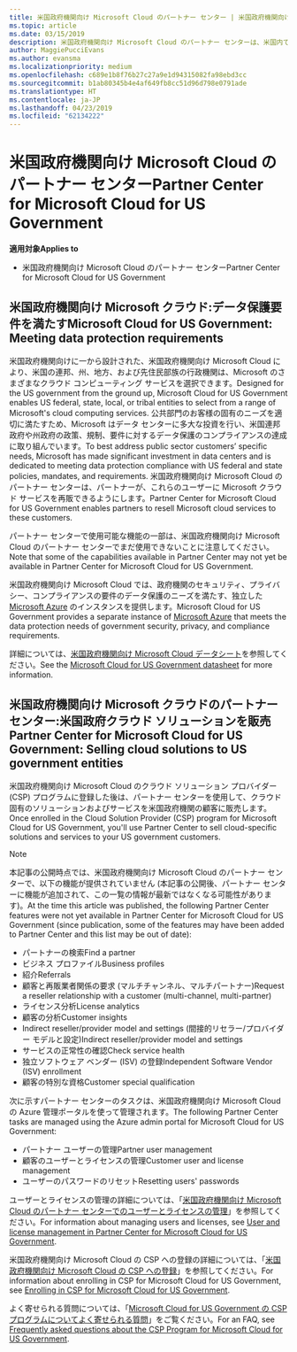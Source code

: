 ```yaml
---
title: 米国政府機関向け Microsoft Cloud のパートナー センター | 米国政府機関向け Microsoft Cloud のパートナー センター
ms.topic: article
ms.date: 03/15/2019
description: 米国政府機関向け Microsoft Cloud のパートナー センターは、米国内で政府機関とのビジネスを行う顧客に Microsoft クラウド ソリューションを販売する Microsoft パートナー向けのビジネス ポータルです。
author: MaggiePucciEvans
ms.author: evansma
ms.localizationpriority: medium
ms.openlocfilehash: c689e1b8f76b27c27a9e1d94315082fa98ebd3cc
ms.sourcegitcommit: b1ab80345b4e4af649fb8cc51d96d798e0791ade
ms.translationtype: HT
ms.contentlocale: ja-JP
ms.lasthandoff: 04/23/2019
ms.locfileid: "62134222"
---
```

# <a name="partner-center-for-microsoft-cloud-for-us-government"></a><span data-ttu-id="80ad8-103">米国政府機関向け Microsoft Cloud のパートナー センター</span><span class="sxs-lookup"><span data-stu-id="80ad8-103">Partner Center for Microsoft Cloud for US Government</span></span>

<span data-ttu-id="80ad8-104">**適用対象**</span><span class="sxs-lookup"><span data-stu-id="80ad8-104">**Applies to**</span></span>

-  <span data-ttu-id="80ad8-105">米国政府機関向け Microsoft Cloud のパートナー センター</span><span class="sxs-lookup"><span data-stu-id="80ad8-105">Partner Center for Microsoft Cloud for US Government</span></span>

## <a name="microsoft-cloud-for-us-government-meeting-data-protection-requirements"></a><span data-ttu-id="80ad8-106">米国政府機関向け Microsoft クラウド:データ保護要件を満たす</span><span class="sxs-lookup"><span data-stu-id="80ad8-106">Microsoft Cloud for US Government: Meeting data protection requirements</span></span> 

<span data-ttu-id="80ad8-107">米国政府機関向けに一から設計された、米国政府機関向け Microsoft Cloud により、米国の連邦、州、地方、および先住民部族の行政機関は、Microsoft のさまざまなクラウド コンピューティング サービスを選択できます。</span><span class="sxs-lookup"><span data-stu-id="80ad8-107">Designed for the US government from the ground up, Microsoft Cloud for US Government enables US federal, state, local, or tribal entities to select from a range of Microsoft's cloud computing services.</span></span> <span data-ttu-id="80ad8-108">公共部門のお客様の固有のニーズを適切に満たすため、Microsoft はデータ センターに多大な投資を行い、米国連邦政府や州政府の政策、規制、要件に対するデータ保護のコンプライアンスの達成に取り組んでいます。</span><span class="sxs-lookup"><span data-stu-id="80ad8-108">To best address public sector customers’ specific needs, Microsoft has made significant investment in data centers and is dedicated to meeting data protection compliance with US federal and state policies, mandates, and requirements.</span></span> <span data-ttu-id="80ad8-109">米国政府機関向け Microsoft Cloud のパートナー センターは、パートナーが、これらのユーザーに Microsoft クラウド サービスを再販できるようにします。</span><span class="sxs-lookup"><span data-stu-id="80ad8-109">Partner Center for Microsoft Cloud for US Government enables partners to resell Microsoft cloud services to these customers.</span></span>

<span data-ttu-id="80ad8-110">パートナー センターで使用可能な機能の一部は、米国政府機関向け Microsoft Cloud のパートナー センターでまだ使用できないことに注意してください。</span><span class="sxs-lookup"><span data-stu-id="80ad8-110">Note that some of the capabilities available in Partner Center may not yet be available in Partner Center for Microsoft Cloud for US Government.</span></span>

<span data-ttu-id="80ad8-111">米国政府機関向け Microsoft Cloud では、政府機関のセキュリティ、プライバシー、コンプライアンスの要件のデータ保護のニーズを満たす、独立した [Microsoft Azure](https://azure.microsoft.com/en-us/overview/clouds/government/) のインスタンスを提供します。</span><span class="sxs-lookup"><span data-stu-id="80ad8-111">Microsoft Cloud for US Government provides a separate instance of [Microsoft Azure](https://azure.microsoft.com/en-us/overview/clouds/government/) that meets the data protection needs of government security, privacy, and compliance requirements.</span></span> 

<span data-ttu-id="80ad8-112">詳細については、[米国政府機関向け Microsoft Cloud データシート](https://download.microsoft.com/download/C/9/C/C9CA3002-DFC4-4ADA-841F-DF42AEC042FB/Microsoft_Azure_Government_Datasheet_EN_US.PDF)を参照してください。</span><span class="sxs-lookup"><span data-stu-id="80ad8-112">See the [Microsoft Cloud for US Government datasheet](https://download.microsoft.com/download/C/9/C/C9CA3002-DFC4-4ADA-841F-DF42AEC042FB/Microsoft_Azure_Government_Datasheet_EN_US.PDF) for more information.</span></span>

## <a name="partner-center-for-microsoft-cloud-for-us-government-selling-cloud-solutions-to-us-government-entities"></a><span data-ttu-id="80ad8-113">米国政府機関向け Microsoft クラウドのパートナー センター:米国政府クラウド ソリューションを販売</span><span class="sxs-lookup"><span data-stu-id="80ad8-113">Partner Center for Microsoft Cloud for US Government: Selling cloud solutions to US government entities</span></span>

<span data-ttu-id="80ad8-114">米国政府機関向け Microsoft Cloud のクラウド ソリューション プロバイダー (CSP) プログラムに登録した後は、パートナー センターを使用して、クラウド固有のソリューションおよびサービスを米国政府機関の顧客に販売します。</span><span class="sxs-lookup"><span data-stu-id="80ad8-114">Once enrolled in the Cloud Solution Provider (CSP) program for Microsoft Cloud for US Government, you'll use Partner Center to sell cloud-specific solutions and services to your US government customers.</span></span> 

> [!NOTE]  
> <span data-ttu-id="80ad8-115">本記事の公開時点では、米国政府機関向け Microsoft Cloud のパートナー センターで、以下の機能が提供されていません (本記事の公開後、パートナー センターに機能が追加されて、この一覧の情報が最新ではなくなる可能性があります)。</span><span class="sxs-lookup"><span data-stu-id="80ad8-115">At the time this article was published, the following Partner Center features were not yet available in Partner Center for Microsoft Cloud for US Government (since publication, some of the features may have been added to Partner Center and this list may be out of date):</span></span>

- <span data-ttu-id="80ad8-116">パートナーの検索</span><span class="sxs-lookup"><span data-stu-id="80ad8-116">Find a partner</span></span>
- <span data-ttu-id="80ad8-117">ビジネス プロファイル</span><span class="sxs-lookup"><span data-stu-id="80ad8-117">Business profiles</span></span>
- <span data-ttu-id="80ad8-118">紹介</span><span class="sxs-lookup"><span data-stu-id="80ad8-118">Referrals</span></span>
- <span data-ttu-id="80ad8-119">顧客と再販業者関係の要求 (マルチチャンネル、マルチパートナー)</span><span class="sxs-lookup"><span data-stu-id="80ad8-119">Request a reseller relationship with a customer (multi-channel, multi-partner)</span></span>
- <span data-ttu-id="80ad8-120">ライセンス分析</span><span class="sxs-lookup"><span data-stu-id="80ad8-120">License analytics</span></span>
- <span data-ttu-id="80ad8-121">顧客の分析</span><span class="sxs-lookup"><span data-stu-id="80ad8-121">Customer insights</span></span>
- <span data-ttu-id="80ad8-122">Indirect reseller/provider model and settings (間接的リセラー/プロバイダー モデルと設定)</span><span class="sxs-lookup"><span data-stu-id="80ad8-122">Indirect reseller/provider model and settings</span></span>
- <span data-ttu-id="80ad8-123">サービスの正常性の確認</span><span class="sxs-lookup"><span data-stu-id="80ad8-123">Check service health</span></span>
- <span data-ttu-id="80ad8-124">独立ソフトウェア ベンダー (ISV) の登録</span><span class="sxs-lookup"><span data-stu-id="80ad8-124">Independent Software Vendor (ISV) enrollment</span></span>
- <span data-ttu-id="80ad8-125">顧客の特別な資格</span><span class="sxs-lookup"><span data-stu-id="80ad8-125">Customer special qualification</span></span>

<span data-ttu-id="80ad8-126">次に示すパートナー センターのタスクは、米国政府機関向け Microsoft Cloud の Azure 管理ポータルを使って管理されます。</span><span class="sxs-lookup"><span data-stu-id="80ad8-126">The following Partner Center tasks are managed using the Azure admin portal for Microsoft Cloud for US Government:</span></span> 

-   <span data-ttu-id="80ad8-127">パートナー ユーザーの管理</span><span class="sxs-lookup"><span data-stu-id="80ad8-127">Partner user management</span></span>
-   <span data-ttu-id="80ad8-128">顧客のユーザーとライセンスの管理</span><span class="sxs-lookup"><span data-stu-id="80ad8-128">Customer user and license management</span></span>
-   <span data-ttu-id="80ad8-129">ユーザーのパスワードのリセット</span><span class="sxs-lookup"><span data-stu-id="80ad8-129">Resetting users' passwords</span></span>

<span data-ttu-id="80ad8-130">ユーザーとライセンスの管理の詳細については、「[米国政府機関向け Microsoft Cloud のパートナー センターでのユーザーとライセンスの管理](user-management-in-partner-center-for-microsoft-us-govt-cloud.md)」を参照してください。</span><span class="sxs-lookup"><span data-stu-id="80ad8-130">For information about managing users and licenses, see [User and license management in Partner Center for Microsoft Cloud for US Government](user-management-in-partner-center-for-microsoft-us-govt-cloud.md).</span></span>

<span data-ttu-id="80ad8-131">米国政府機関向け Microsoft Cloud の CSP への登録の詳細については、「[米国政府機関向け Microsoft Cloud の CSP への登録](enroll-in-csp-for-microsoft-us-govt-cloud.md)」を参照してください。</span><span class="sxs-lookup"><span data-stu-id="80ad8-131">For information about enrolling in CSP for Microsoft Cloud for US Government, see [Enrolling in CSP for Microsoft Cloud for US Government](enroll-in-csp-for-microsoft-us-govt-cloud.md).</span></span>

<span data-ttu-id="80ad8-132">よく寄せられる質問については、「[Microsoft Cloud for US Government の CSP プログラムについてよく寄せられる質問](faq-for-us-govt-cloud.md)」をご覧ください。</span><span class="sxs-lookup"><span data-stu-id="80ad8-132">For an FAQ, see [Frequently asked questions about the CSP Program for Microsoft Cloud for US Government](faq-for-us-govt-cloud.md).</span></span>